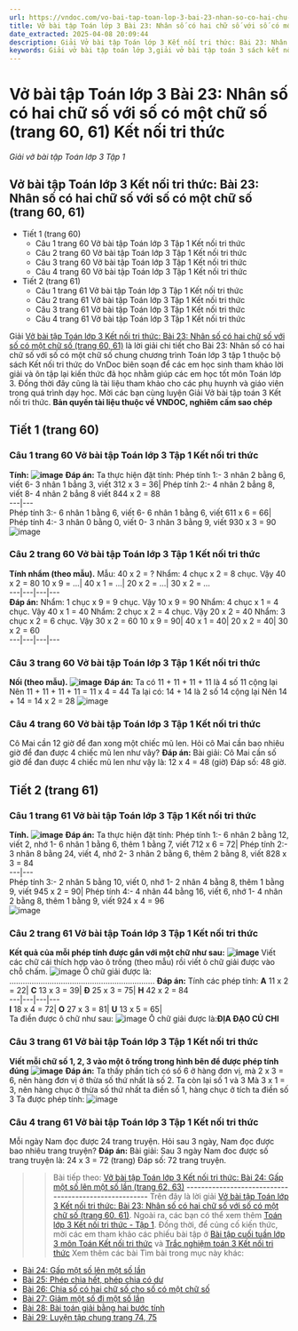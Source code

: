 ```yaml
---
url: https://vndoc.com/vo-bai-tap-toan-lop-3-bai-23-nhan-so-co-hai-chu-so-voi-so-co-mot-chu-so-trang-60-61-ket-noi-tri-thuc-307804
title: Vở bài tập Toán lớp 3 Bài 23: Nhân số có hai chữ số với số có một chữ số (trang 60, 61) Kết nối tri thức - Giải vở bài tập Toán lớp 3 Tập 1 - VnDoc.com
date_extracted: 2025-04-08 20:09:44
description: Giải Vở bài tập Toán lớp 3 Kết nối tri thức: Bài 23: Nhân số có hai chữ số với số có một chữ số (trang 60, 61), luyện giải bài tập Toán lớp 3 ngắn gọn, dễ hiểu. Mời các em cùng theo dõi.
keywords: Giải vở bài tập toán lớp 3,giải vở bài tập toán 3 sách kết nối,giải vở bài tập toán 3 sách kết nối tri thức,giải vở bài tập toán 3 sách kết nối tri thức bài 23,giải vở bài tập toán 3 sách kết nối tri thức bài 23 trang 60,giải vở bài tập toán 3 sách kết nối tri thức bài 23: Nhân số có hai chữ số với số có một chữ số
---
```


# Vở bài tập Toán lớp 3 Bài 23: Nhân số có hai chữ số với số có một chữ số \(trang 60, 61\) Kết nối tri thức
 _Giải vở bài tập Toán lớp 3 Tập 1_
## Vở bài tập Toán lớp 3 Kết nối tri thức: Bài 23: Nhân số có hai chữ số với số có một chữ số \(trang 60, 61\)
  * Tiết 1 \(trang 60\)
    * Câu 1 trang 60 Vở bài tập Toán lớp 3 Tập 1 Kết nối tri thức
    * Câu 2 trang 60 Vở bài tập Toán lớp 3 Tập 1 Kết nối tri thức
    * Câu 3 trang 60 Vở bài tập Toán lớp 3 Tập 1 Kết nối tri thức
    * Câu 4 trang 60 Vở bài tập Toán lớp 3 Tập 1 Kết nối tri thức
  * Tiết 2 \(trang 61\)
    * Câu 1 trang 61 Vở bài tập Toán lớp 3 Tập 1 Kết nối tri thức
    * Câu 2 trang 61 Vở bài tập Toán lớp 3 Tập 1 Kết nối tri thức
    * Câu 3 trang 61 Vở bài tập Toán lớp 3 Tập 1 Kết nối tri thức
    * Câu 4 trang 61 Vở bài tập Toán lớp 3 Tập 1 Kết nối tri thức

Giải [Vở bài tập Toán lớp 3 Kết nối tri thức: Bài 23: Nhân số có hai chữ số với số có một chữ số \(trang 60, 61\)](<https://vndoc.com/vo-bai-tap-toan-lop-3-bai-23-nhan-so-co-hai-chu-so-voi-so-co-mot-chu-so-trang-60-61-ket-noi-tri-thuc-307804>) là lời giải chi tiết cho Bài 23: Nhân số có hai chữ số với số có một chữ số chung chương trình Toán lớp 3 tập 1 thuộc bộ sách Kết nối tri thức do VnDoc biên soạn để các em học sinh tham khảo lời giải và ôn tập lại kiến thức đã học nhằm giúp các em học tốt môn Toán lớp 3. Đồng thời đây cũng là tài liệu tham khảo cho các phụ huynh và giáo viên trong quá trình dạy học. Mời các bạn cùng luyện Giải Vở bài tập toán 3 Kết nối tri thức.
**Bản quyền tài liệu thuộc về VNDOC, nghiêm cấm sao chép**
## **Tiết 1 \(trang 60\)**
### **Câu 1 trang 60 Vở bài tập Toán lớp 3 Tập 1 Kết nối tri thức**
**Tính:**
**![image](https://i.vdoc.vn/data/image/2023/10/27/Picture1.png)**
**Đáp án:**
Ta thực hiện đặt tính:
Phép tính 1:\- 3 nhân 2 bằng 6, viết 6\- 3 nhân 1 bẳng 3, viết 312 x 3 = 36| Phép tính 2:\- 4 nhân 2 bẳng 8, viết 8\- 4 nhân 2 bẳng 8 viết 844 x 2 = 88  
---|---  
Phép tính 3:\- 6 nhân 1 bằng 6, viết 6\- 6 nhân 1 bằng 6, viết 611 x 6 = 66| Phép tính 4:\- 3 nhân 0 bằng 0, viết 0\- 3 nhân 3 bằng 9, viết 930 x 3 = 90  
![image](https://i.vdoc.vn/data/image/2023/10/27/Picture2.png)
### **Câu 2 trang 60 Vở bài tập Toán lớp 3 Tập 1 Kết nối tri thức**
**Tính nhẩm \(theo mẫu\).**
Mẫu: 40 x 2 = ? Nhẩm: 4 chục x 2 = 8 chục. Vậy 40 x 2 = 80
10 x 9 = …| 40 x 1 = …| 20 x 2 = …| 30 x 2 = …  
---|---|---|---  
**Đáp án:**
Nhẩm: 1 chục x 9 = 9 chục. Vậy 10 x 9 = 90
Nhẩm: 4 chục x 1 = 4 chục. Vậy 40 x 1 = 40
Nhẩm: 2 chục x 2 = 4 chục. Vậy 20 x 2 = 40
Nhẩm: 3 chục x 2 = 6 chục. Vậy 30 x 2 = 60
10 x 9 = 90| 40 x 1 = 40| 20 x 2 = 40| 30 x 2 = 60  
---|---|---|---  
### **Câu 3 trang 60 Vở bài tập Toán lớp 3 Tập 1 Kết nối tri thức**
**Nối \(theo mẫu\).**
**![image](https://i.vdoc.vn/data/image/2023/10/27/Picture3.png)**
**Đáp án:**
Ta có 11 + 11 + 11 + 11 là 4 số 11 cộng lại
Nên 11 + 11 + 11 + 11 = 11 x 4 = 44
Ta lại có: 14 + 14 là 2 số 14 cộng lại
Nên 14 + 14 = 14 x 2 = 28
![image](https://i.vdoc.vn/data/image/2023/10/27/Picture4.png)
### **Câu 4 trang 60 Vở bài tập Toán lớp 3 Tập 1 Kết nối tri thức**
Cô Mai cần 12 giờ để đan xong một chiếc mũ len. Hỏi cô Mai cần bao nhiêu giờ để đan được 4 chiếc mũ len như vây?
**Đáp án:**
Bài giải:
Cô Mai cần số giờ để đan được 4 chiếc mũ len như vậy là:
12 x 4 = 48 \(giờ\)
Đáp số: 48 giờ.
## **Tiết 2 \(trang 61\)**
### **Câu 1 trang 61 Vở bài tập Toán lớp 3 Tập 1 Kết nối tri thức**
**Tính.**
**![image](https://i.vdoc.vn/data/image/2023/10/27/Picture5.png)**
**Đáp án:**
Ta thực hiện đặt tính:
Phép tính 1:\- 6 nhân 2 bằng 12, viết 2, nhớ 1\- 6 nhân 1 bằng 6, thêm 1 bằng 7, viết 712 x 6 = 72| Phép tính 2:\- 3 nhân 8 bằng 24, viết 4, nhớ 2\- 3 nhân 2 bằng 6, thêm 2 bằng 8, viết 828 x 3 = 84  
---|---  
Phép tính 3:\- 2 nhân 5 bằng 10, viết 0, nhớ 1\- 2 nhân 4 bằng 8, thêm 1 bằng 9, viết 945 x 2 = 90| Phép tính 4:\- 4 nhân 44 bằng 16, viết 6, nhớ 1\- 4 nhân 2 bằng 8, thêm 1 bằng 9, viết 924 x 4 = 96  
![image](https://i.vdoc.vn/data/image/2023/10/27/Picture6.png)
### **Câu 2 trang 61 Vở bài tập Toán lớp 3 Tập 1 Kết nối tri thức**
**Kết quả của mỗi phép tính được gắn với một chữ như sau:**
**![image](https://i.vdoc.vn/data/image/2023/10/27/Picture7.png)**
Viết các chữ cái thích hợp vào ô trống \(theo mẫu\) rồi viết ô chữ giải được vào chỗ chấm.
![image](https://i.vdoc.vn/data/image/2023/10/27/Picture8.png)
Ô chữ giải được là: ………………………………………………………..
**Đáp án:**
Tính các phép tính:
**A** 11 x 2 = 22| **C** 13 x 3 = 39| **Đ** 25 x 3 = 75| **H** 42 x 2 = 84  
---|---|---|---  
**I** 18 x 4 = 72| **O** 27 x 3 = 81| **U** 13 x 5 = 65|   
Ta điền được ô chữ như sau:
![image](https://i.vdoc.vn/data/image/2023/10/27/Picture9.png)
Ô chữ giải được là:**ĐỊA ĐẠO CỦ CHI**
### **Câu 3 trang 61 Vở bài tập Toán lớp 3 Tập 1 Kết nối tri thức**
**Viết mỗi chữ số 1, 2, 3 vào một ô trống trong hình bên để được phép tính đúng**
**![image](https://i.vdoc.vn/data/image/2023/10/27/Picture10.png)**
**Đáp án:**
Ta thấy phần tích có số 6 ở hàng đơn vị, mà 2 x 3 = 6, nên hàng đơn vị ở thừa số thứ nhất là số 2. Ta còn lại số 1 và 3
Mà 3 x 1 = 3, nên hàng chục ở thừa số thứ nhất ta điền số 1, hàng chục ở tích ta điền số 3
Ta được phép tính:
![image](https://i.vdoc.vn/data/image/2023/10/27/Picture11.png)
### **Câu 4 trang 61 Vở bài tập Toán lớp 3 Tập 1 Kết nối tri thức**
Mỗi ngày Nam đọc được 24 trang truyện. Hỏi sau 3 ngày, Nam đọc được bao nhiêu trang truyện?
**Đáp án:**
Bài giải:
Sau 3 ngày Nam đoc được số trang truyện là:
24 x 3 = 72 \(trang\)
Đáp số: 72 trang truyện.
>> Bài tiếp theo: [Vở bài tập Toán lớp 3 Kết nối tri thức: Bài 24: Gấp một số lên một số lần \(trang 62, 63\)](<https://vndoc.com/vo-bai-tap-toan-lop-3-bai-24-gap-mot-so-len-mot-so-lan-trang-62-63-308661>)
**\------------------------------------------------------**
Trên đây là lời giải [Vở bài tập Toán lớp 3 Kết nối tri thức: Bài 23: Nhân số có hai chữ số với số có một chữ số \(trang 60, 61\)](<https://vndoc.com/vo-bai-tap-toan-lop-3-bai-23-nhan-so-co-hai-chu-so-voi-so-co-mot-chu-so-trang-60-61-ket-noi-tri-thuc-307804>). Ngoài ra, các bạn có thể xem thêm [Toán lớp 3 Kết nối tri thức - Tập 1](<https://vndoc.com/toan-lop-3-kntt>). Đồng thời, để củng cố kiến thức, mời các em tham khảo các phiếu bài tập ở [Bài tập cuối tuần lớp 3 môn Toán Kết nối tri thức](<https://vndoc.com/de-kiem-tra-cuoi-tuan-toan3>) và [Trắc nghiệm toán 3 Kết nối tri thức](<https://vndoc.com/trac-nghiem-toan-3-kntt>)
Xem thêm các bài Tìm bài trong mục này khác:
  * [Bài 24: Gấp một số lên một số lần](<https://vndoc.com/vo-bai-tap-toan-lop-3-bai-24-gap-mot-so-len-mot-so-lan-trang-62-63-308661#google_vignette>)
  * [Bài 25: Phép chia hết, phép chia có dư](</vo-bai-tap-toan-lop-3-bai-25-phep-chia-het-phep-chia-co-du-trang-64-65-308664>)
  * [Bài 26: Chia số có hai chữ số cho số có một chữ số](</vo-bai-tap-toan-lop-3-bai-26-chia-so-co-hai-chu-so-cho-so-co-mot-chu-so-trang-66-67-68-309282>)
  * [Bài 27: Giảm một số đi một số lần](</vo-bai-tap-toan-lop-3-bai-27-giam-mot-so-di-mot-so-lan-trang-69-70-309288>)
  * [Bài 28: Bài toán giải bằng hai bước tính](</vo-bai-tap-toan-lop-3-bai-28-bai-toan-giai-bang-hai-buoc-tinh-trang-71-72-73-309789>)
  * [Bài 29: Luyện tập chung trang 74, 75](</vo-bai-tap-toan-lop-3-bai-29-luyen-tap-chung-trang-74-75-309829>)

